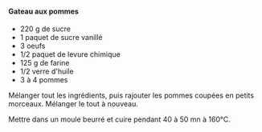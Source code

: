 #### Gateau aux pommes
  
  
- 220 g de sucre  
- 1 paquet de sucre vanillé  
- 3 oeufs  
- 1/2 paquet de levure chimique  
- 125 g de farine  
- 1/2 verre d'huile   
- 3 à 4 pommes  
    
Mélanger tout les ingrédients, puis rajouter les pommes coupées en petits morceaux. Mélanger le tout à nouveau.  
  
Mettre dans un moule beurré et cuire pendant 40 à 50 mn à 160°C.  